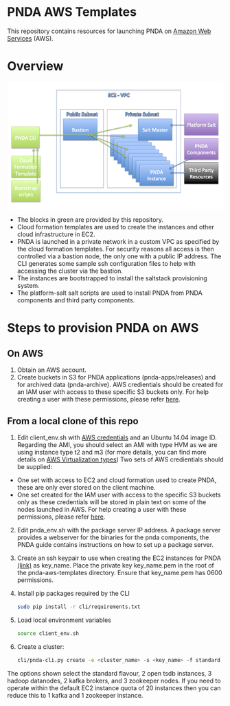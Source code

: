 # PNDA AWS Templates
This repository contains resources for launching PNDA on [Amazon Web Services](https://aws.amazon.com/) (AWS).

# Overview

![](images/aws-templates-overview.png)

- The blocks in green are provided by this repository.
- Cloud formation templates are used to create the instances and other cloud infrastructure in EC2.
- PNDA is launched in a private network in a custom VPC as specified by the cloud formation templates. For security reasons all access is then controlled via a bastion node, the only one with a public IP address. The CLI generates some sample ssh configuration files to help with accessing the cluster via the bastion.
- The instances are bootstrapped to install the saltstack provisioning system.
- The platform-salt salt scripts are used to install PNDA from PNDA components and third party components.

# Steps to provision PNDA on AWS

## On AWS
1. Obtain an AWS account.
1. Create buckets in S3 for PNDA applications (pnda-apps/releases) and for archived data (pnda-archive). AWS credientials should be created for an IAM user with access to these specific S3 buckets only. For help creating a user with these permissions, please refer [here](s3help.md).

## From a local clone of this repo
1. Edit client_env.sh with [AWS credentials](http://docs.aws.amazon.com/AWSSimpleQueueService/latest/SQSGettingStartedGuide/AWSCredentials.html) and an Ubuntu 14.04 image ID. Regarding the AMI, you should select an AMI with type HVM as we are using instance type t2 and m3 (for more details, you can find more details on [AWS Virtualization types](http://docs.aws.amazon.com/AWSEC2/latest/UserGuide/virtualization_types.html)) Two sets of AWS credientials should be supplied:
 - One set with access to EC2 and cloud formation used to create PNDA, these are only ever stored on the client machine.
 - One set created for the IAM user with access to the specific S3 buckets only as these credentials will be stored in plain text on some of the nodes launched in AWS. For help creating a user with these permissions, please refer [here](s3help.md).

2. Edit pnda_env.sh with the package server IP address. A package server provides a webserver for the binaries for the pnda components, the PNDA guide contains instructions on how to set up a package server.

3. Create an ssh keypair to use when creating the EC2 instances for PNDA [(link)](http://docs.aws.amazon.com/AWSEC2/latest/UserGuide/ec2-key-pairs.html) as key_name. Place the private key key_name.pem in the root of the pnda-aws-templates directory. Ensure that key_name.pem has 0600 permissions.

4. Install pip packages required by the CLI 
    ```sh
    sudo pip install -r cli/requirements.txt
    ```
    
5. Load local environment variables 
    ```sh
    source client_env.sh
    ```
    
6. Create a cluster:
    ```sh
    cli/pnda-cli.py create -e <cluster_name> -s <key_name> -f standard -o 2 -n 3 -k 2 -z 3
    ``` 
The options shown select the standard flavour, 2 open tsdb instances, 3 hadoop datanodes, 2 kafka brokers, and 3 zookeeper nodes. If you need to operate within the default EC2 instance quota of 20 instances then you can reduce this to 1 kafka and 1 zookeeper instance.
